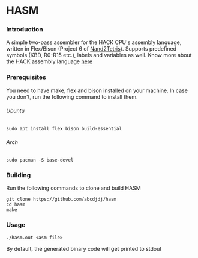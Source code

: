 # HASM

### Introduction
A simple two-pass assembler for the HACK CPU's assembly language, written in Flex/Bison (Project 6 of [Nand2Tetris](https://www.nand2tetris.org/)).
Supports predefined symbols (KBD, R0-R15 etc.), labels and variables as well. 
Know more about the HACK assembly language [here](https://docs.wixstatic.com/ugd/44046b_89a8e226476741a3b7c5204575b8a0b2.pdf)

### Prerequisites

You need to have make, flex and bison installed on your machine. In case you don't, run the following command to install them.

###### Ubuntu
```
sudo apt install flex bison build-essential
```

###### Arch
```
sudo pacman -S base-devel
```

### Building

Run the following commands to clone and build HASM
```
git clone https://github.com/abcdjdj/hasm
cd hasm
make
```

### Usage
```
./hasm.out <asm file>
```
By default, the generated binary code will get printed to stdout

